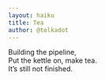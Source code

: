 ```yaml
---
layout: haiku
title: Tea
author: @tolkadot
---
```


Building the pipeline, <br>
Put the kettle on, make tea. <br>
It’s still not finished. <br>
